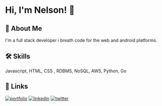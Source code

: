 
# Hi, I'm Nelson! 👋


## 🚀 About Me
I'm a full stack developer i breath code for the web and android platforms.


## 🛠 Skills
Javascript, HTML, CSS , RDBMS, NoSQL, AWS, Python, Go


## 🔗 Links
[![portfolio](https://img.shields.io/badge/my_portfolio-000?style=for-the-badge&logo=ko-fi&logoColor=white)](https://oumoi.herokuapp.com/)
[![linkedin](https://img.shields.io/badge/linkedin-0A66C2?style=for-the-badge&logo=linkedin&logoColor=white)](https://www.linkedin.com/in/omoi-nelson-640681118/)
[![twitter](https://img.shields.io/badge/twitter-1DA1F2?style=for-the-badge&logo=twitter&logoColor=white)](https://twitter.com/oumoi_ke)


